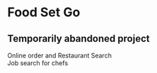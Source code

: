 # Food Set Go
## Temporarily abandoned project
Online order and Restaurant Search<br>
Job search for chefs<br>

